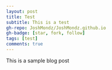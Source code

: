 ```yaml
---
layout: post
title: Test
subtitle: This is a test
gh-repo: JoshMondz/JoshMondz.github.io
gh-badge: [star, fork, follow]
tags: [test]
comments: true
---
```


This is a sample blog post

